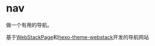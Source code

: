 # nav
做一个有用的导航。

基于[WebStackPage](https://github.com/WebStackPage/WebStackPage.github.io/)和[hexo-theme-webstack](https://github.com/HCLonely/hexo-theme-webstack/)开发的导航网站
